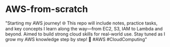 # AWS-from-scratch
"Starting my AWS journey! 🌐 This repo will include notes, practice tasks, and key concepts I learn along the way—from EC2, S3, IAM to Lambda and beyond. Aimed to build strong cloud skills for real-world use. Stay tuned as I grow my AWS knowledge step by step! 🚀 #AWS #CloudComputing"
